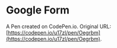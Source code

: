 # Google Form

A Pen created on CodePen.io. Original URL: [https://codepen.io/u17zl/pen/Oegrbm](https://codepen.io/u17zl/pen/Oegrbm).

